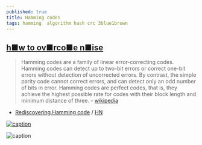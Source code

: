 ```yaml
---
published: true
title: Hamming codes
tags: hamming  algorithm hash crc 3blue1brown
---
```

## [h■w to ov■rco■e n■ise](https://www.youtube.com/watch?v=X8jsijhllIA)
> Hamming codes are a family of linear error-correcting codes. Hamming codes can detect up to two-bit errors or correct one-bit errors without detection of uncorrected errors. By contrast, the simple parity code cannot correct errors, and can detect only an odd number of bits in error. Hamming codes are perfect codes, that is, they achieve the highest possible rate for codes with their block length and minimum distance of three. - [wikipedia](https://en.wikipedia.org/wiki/Hamming_code)

- [Rediscovering Hamming code](https://blog.digital-horror.com/rediscovering-hamming-code/) / [HN](https://news.ycombinator.com/item?id=26851708)

[![caption](https://img.youtube.com/vi/X8jsijhllIA/0.jpg)](https://www.youtube.com/watch?v=X8jsijhllIA)

![caption](https://upload.wikimedia.org/wikipedia/commons/thumb/b/b0/Hamming%287%2C4%29.svg/320px-Hamming%287%2C4%29.svg.png) <!-- .element height="50%" width="50% ustify-content="left" -->
